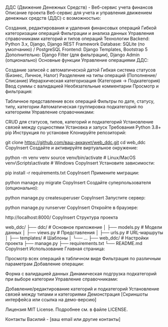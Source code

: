 ДДС (Движение Денежных Средств) - Веб-сервис учета финансов
Описание проекта
Веб-сервис для учета и управления движением денежных средств (ДДС) с возможностью:

Создания, редактирования и удаления финансовых операций
Гибкой категоризации операций
Фильтрации и анализа данных
Управления справочниками категорий и типов операций
Технологии
Backend: Python 3.x, Django, Django REST Framework
Database: SQLite (по умолчанию) / PostgreSQL
Frontend: Django Templates, Bootstrap 5
Дополнительно: Django Filter (для фильтрации), Django Admin (опционально)
Основные функции
Управление операциями ДДС:

Создание записей с автоматической датой
Гибкая система статусов (Бизнес, Личное, Налог)
Разделение на типы операций (Пополнение/Списание)
Иерархическая категоризация (Категория → Подкатегория)
Ввод суммы с валидацией
Необязательные комментарии
Просмотр и фильтрация:

Табличное представление всех операций
Фильтры по дате, статусу, типу, категории
Автоматическая группировка подкатегорий по категориям
Управление справочниками:

CRUD для статусов, типов, категорий и подкатегорий
Установление связей между сущностями
Установка и запуск
Требования
Python 3.8+
pip
Инструкция по установке
Клонируйте репозиторий:

git clone https://github.com/ваш-аккаунт/web_ddc.git
cd web_ddc
CopyInsert
Создайте и активируйте виртуальное окружение:

python -m venv venv
source venv/bin/activate  # Linux/MacOS
venv\Scripts\activate     # Windows
CopyInsert
Установите зависимости:

pip install -r requirements.txt
CopyInsert
Примените миграции:

python manage.py migrate
CopyInsert
Создайте суперпользователя (опционально):

python manage.py createsuperuser
CopyInsert
Запустите сервер:

python manage.py runserver
CopyInsert
Откройте в браузере:

http://localhost:8000/
CopyInsert
Структура проекта

web_ddc/
├── ddc/                  # Основное приложение
│   ├── models.py         # Модели данных
│   ├── views.py          # Представления
│   ├── urls.py           # URL-маршруты
│   ├── templates/        # Шаблоны
│   └── ...
├── web_ddc/              # Настройки проекта
├── manage.py
├── requirements.txt
└── README.md
CopyInsert
Использование
Главная страница:

Просмотр всех операций в табличном виде
Фильтрация по различным параметрам
Добавление операции:

Форма с валидацией данных
Динамическая подгрузка подкатегорий при выборе категории
Управление справочниками:

Добавление/редактирование категорий и подкатегорий
Установление связей между типами и категориями
Демонстрация
[Скриншоты интерфейса или ссылка на демо-версию]

Лицензия
MIT License. Подробнее см. в файле LICENSE.

Контакты
Василий - [ваш email или другие контакты]